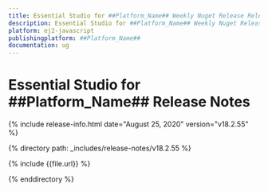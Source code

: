 ```yaml
---
title: Essential Studio for ##Platform_Name## Weekly Nuget Release Release Notes  
description: Essential Studio for ##Platform_Name## Weekly Nuget Release Release Notes  
platform: ej2-javascript
publishingplatform: ##Platform_Name##
documentation: ug
---
```


# Essential Studio for  ##Platform_Name##  Release Notes  

{% include release-info.html date="August 25, 2020"   version="v18.2.55"  %} 

{% directory path: _includes/release-notes/v18.2.55 %}

{% include {{file.url}} %}

{% enddirectory %}
